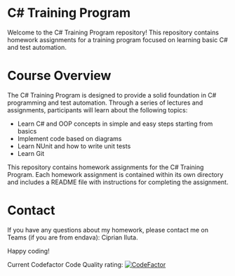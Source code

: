 # C# Training Program

Welcome to the C# Training Program repository! This repository contains homework assignments for a training program focused on learning basic C# and test automation.

# Course Overview

The C# Training Program is designed to provide a solid foundation in C# programming and test automation. Through a series of lectures and assignments, participants will learn about the following topics:

* Learn C# and OOP concepts in simple and easy steps starting from basics
* Implement code based on diagrams
* Learn NUnit and how to write unit tests
* Learn Git 

This repository contains homework assignments for the C# Training Program. Each homework assignment is contained within its own directory and includes a README file with instructions for completing the assignment.

# Contact
If you have any questions about my homework, please contact me on Teams (if you are from endava): Ciprian Iluta.

Happy coding!

Current Codefactor Code Quality rating:
[![CodeFactor](https://www.codefactor.io/repository/github/ciprian26/csharptraining/badge)](https://www.codefactor.io/repository/github/ciprian26/csharptraining)
